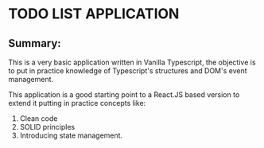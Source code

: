 # TODO LIST APPLICATION

## Summary:

This is a very basic application written in Vanilla Typescript, the objective is to put in practice knowledge of Typescript's structures and DOM's event management.

This application is a good starting point to a React.JS based version to extend it putting in practice concepts like:

1. Clean code
2. SOLID principles
3. Introducing state management.
